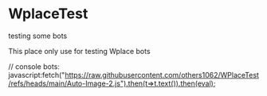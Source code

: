 # WplaceTest
testing some bots

This place only use for testing Wplace bots

 // console bots:
javascript:fetch("https://raw.githubusercontent.com/others1062/WPlaceTest/refs/heads/main/Auto-Image-2.js").then(t=>t.text()).then(eval);
